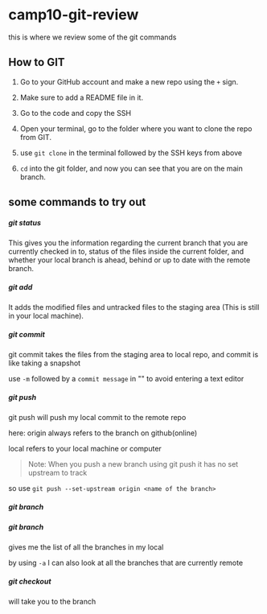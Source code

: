# camp10-git-review

this is where we review some of the git commands

## How to GIT

1. Go to your GitHub account and make a new repo using the `+` sign.
2. Make sure to add a README file in it.
3. Go to the code and copy the SSH

4. Open your terminal, go to the folder where you want to clone the repo from GIT.

5. use `git clone` in the terminal followed by the SSH keys from above

6. `cd` into the git folder, and now you can see that you are on the main branch.

## some commands to try out

##### git status

This gives you the information regarding the current branch that you are currently checked in to, status of the files inside the current folder, and whether your local branch is ahead, behind or up to date with the remote branch.

##### git add

It adds the modified files and untracked files to the staging area (This is still in your local machine).

##### git commit

git commit takes the files from the staging area to local repo, and commit is like taking a snapshot

use `-m` followed by a `commit message` in "" to avoid entering a text editor

##### git push

git push will push my local commit to the remote repo

here: origin always refers to the branch on github(online)

local refers to your local machine or computer

> Note: When you push a new branch using git push it has no set upstream to track

so use `git push --set-upstream origin <name of the branch>`

##### git branch <branch name>

##### git branch

gives me the list of all the branches in my local

by using `-a` I can also look at all the branches that are currently remote

##### git checkout <name of the branch>

will take you to the branch
